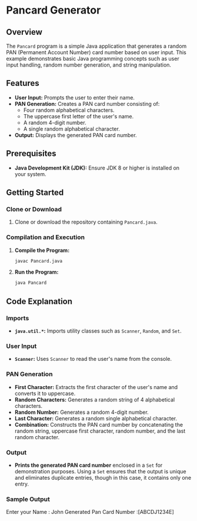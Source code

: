 # Pancard Generator

## Overview

The `Pancard` program is a simple Java application that generates a random PAN (Permanent Account Number) card number based on user input. This example demonstrates basic Java programming concepts such as user input handling, random number generation, and string manipulation.

## Features

- **User Input:** Prompts the user to enter their name.
- **PAN Generation:** Creates a PAN card number consisting of:
  - Four random alphabetical characters.
  - The uppercase first letter of the user's name.
  - A random 4-digit number.
  - A single random alphabetical character.
- **Output:** Displays the generated PAN card number.

## Prerequisites

- **Java Development Kit (JDK):** Ensure JDK 8 or higher is installed on your system.

## Getting Started

### Clone or Download

1. Clone or download the repository containing `Pancard.java`.

### Compilation and Execution

1. **Compile the Program:**
   ```bash
   javac Pancard.java
2. **Run the Program:**
   ```bash
   java Pancard
   
## Code Explanation

### Imports

- **`java.util.*`:** Imports utility classes such as `Scanner`, `Random`, and `Set`.

### User Input

- **`Scanner`:** Uses `Scanner` to read the user's name from the console.

### PAN Generation

- **First Character:** Extracts the first character of the user's name and converts it to uppercase.
- **Random Characters:** Generates a random string of 4 alphabetical characters.
- **Random Number:** Generates a random 4-digit number.
- **Last Character:** Generates a random single alphabetical character.
- **Combination:** Constructs the PAN card number by concatenating the random string, uppercase first character, random number, and the last random character.

### Output

- **Prints the generated PAN card number** enclosed in a `Set` for demonstration purposes. Using a `Set` ensures that the output is unique and eliminates duplicate entries, though in this case, it contains only one entry.

### Sample Output
Enter your Name :
John
Generated Pan Card Number :[ABCDJ1234E]
